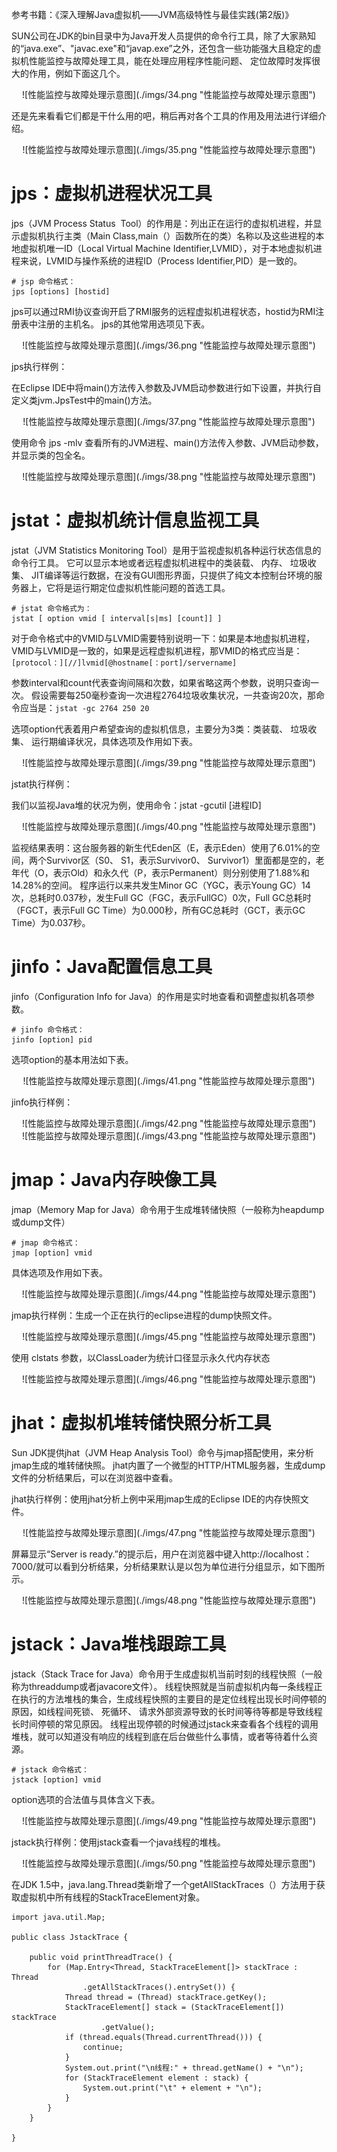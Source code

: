 参考书籍：《深入理解Java虚拟机——JVM高级特性与最佳实践(第2版)》

SUN公司在JDK的bin目录中为Java开发人员提供的命令行工具，除了大家熟知的“java.exe”、"javac.exe"和“javap.exe”之外，还包含一些功能强大且稳定的虚拟机性能监控与故障处理工具，能在处理应用程序性能问题、 定位故障时发挥很大的作用，例如下面这几个。

<div align=center>![性能监控与故障处理示意图](./imgs/34.png "性能监控与故障处理示意图")
<div align=left>


还是先来看看它们都是干什么用的吧，稍后再对各个工具的作用及用法进行详细介绍。 
<div align=center>![性能监控与故障处理示意图](./imgs/35.png "性能监控与故障处理示意图")
<div align=left>


# jps：虚拟机进程状况工具

jps（JVM Process Status  Tool）的作用是：列出正在运行的虚拟机进程，并显示虚拟机执行主类（Main Class,main（）函数所在的类）名称以及这些进程的本地虚拟机唯一ID（Local Virtual Machine Identifier,LVMID），对于本地虚拟机进程来说，LVMID与操作系统的进程ID（Process Identifier,PID）是一致的。

	# jsp 命令格式：
	jps [options] [hostid]

jps可以通过RMI协议查询开启了RMI服务的远程虚拟机进程状态，hostid为RMI注册表中注册的主机名。 jps的其他常用选项见下表。

<div align=center>![性能监控与故障处理示意图](./imgs/36.png "性能监控与故障处理示意图")
<div align=left>

jps执行样例：

在Eclipse IDE中将main()方法传入参数及JVM启动参数进行如下设置，并执行自定义类jvm.JpsTest中的main()方法。

<div align=center>![性能监控与故障处理示意图](./imgs/37.png "性能监控与故障处理示意图")
<div align=left>

使用命令 jps -mlv 查看所有的JVM进程、main()方法传入参数、JVM启动参数，并显示类的包全名。
<div align=center>![性能监控与故障处理示意图](./imgs/38.png "性能监控与故障处理示意图")
<div align=left>


# jstat：虚拟机统计信息监视工具

jstat（JVM Statistics Monitoring Tool）是用于监视虚拟机各种运行状态信息的命令行工具。 它可以显示本地或者远程虚拟机进程中的类装载、 内存、 垃圾收集、 JIT编译等运行数据，在没有GUI图形界面，只提供了纯文本控制台环境的服务器上，它将是运行期定位虚拟机性能问题的首选工具。

	# jstat 命令格式为：
	jstat [ option vmid [ interval[s|ms] [count]] ]

对于命令格式中的VMID与LVMID需要特别说明一下：如果是本地虚拟机进程，VMID与LVMID是一致的，如果是远程虚拟机进程，那VMID的格式应当是：`[protocol：][//]lvmid[@hostname[：port]/servername]`

参数interval和count代表查询间隔和次数，如果省略这两个参数，说明只查询一次。 假设需要每250毫秒查询一次进程2764垃圾收集状况，一共查询20次，那命令应当是：`jstat -gc 2764 250 20`

选项option代表着用户希望查询的虚拟机信息，主要分为3类：类装载、 垃圾收集、 运行期编译状况，具体选项及作用如下表。 
<div align=center>![性能监控与故障处理示意图](./imgs/39.png "性能监控与故障处理示意图")
<div align=left>

jstat执行样例：

我们以监视Java堆的状况为例，使用命令：jstat -gcutil [进程ID]
<div align=center>![性能监控与故障处理示意图](./imgs/40.png "性能监控与故障处理示意图")
<div align=left>


监视结果表明：这台服务器的新生代Eden区（E，表示Eden）使用了6.01%的空间，两个Survivor区（S0、 S1，表示Survivor0、 Survivor1）里面都是空的，老年代（O，表示Old）和永久代（P，表示Permanent）则分别使用了1.88%和14.28%的空间。 程序运行以来共发生Minor GC（YGC，表示Young GC）14次，总耗时0.037秒，发生Full GC（FGC，表示FullGC）0次，Full GC总耗时（FGCT，表示Full GC Time）为0.000秒，所有GC总耗时（GCT，表示GC Time）为0.037秒。



# jinfo：Java配置信息工具

jinfo（Configuration Info for Java）的作用是实时地查看和调整虚拟机各项参数。 

	# jinfo 命令格式：
	jinfo [option] pid

选项option的基本用法如下表。 
<div align=center>![性能监控与故障处理示意图](./imgs/41.png "性能监控与故障处理示意图")
<div align=left>

jinfo执行样例：
<div align=center>![性能监控与故障处理示意图](./imgs/42.png "性能监控与故障处理示意图")
<div align=center>![性能监控与故障处理示意图](./imgs/43.png "性能监控与故障处理示意图")
<div align=left>

# jmap：Java内存映像工具

jmap（Memory Map for Java）命令用于生成堆转储快照（一般称为heapdump或dump文件）

	# jmap 命令格式：
	jmap [option] vmid

具体选项及作用如下表。
<div align=center>![性能监控与故障处理示意图](./imgs/44.png "性能监控与故障处理示意图")
<div align=left>

jmap执行样例：生成一个正在执行的eclipse进程的dump快照文件。
<div align=center>![性能监控与故障处理示意图](./imgs/45.png "性能监控与故障处理示意图")
<div align=left>

使用 clstats 参数，以ClassLoader为统计口径显示永久代内存状态
<div align=center>![性能监控与故障处理示意图](./imgs/46.png "性能监控与故障处理示意图")
<div align=left>

# jhat：虚拟机堆转储快照分析工具

Sun JDK提供jhat（JVM Heap Analysis Tool）命令与jmap搭配使用，来分析jmap生成的堆转储快照。 jhat内置了一个微型的HTTP/HTML服务器，生成dump文件的分析结果后，可以在浏览器中查看。

jhat执行样例：使用jhat分析上例中采用jmap生成的Eclipse IDE的内存快照文件。 
<div align=center>![性能监控与故障处理示意图](./imgs/47.png "性能监控与故障处理示意图")
<div align=left>

屏幕显示“Server is ready.”的提示后，用户在浏览器中键入http://localhost：7000/就可以看到分析结果，分析结果默认是以包为单位进行分组显示，如下图所示。 
<div align=center>![性能监控与故障处理示意图](./imgs/48.png "性能监控与故障处理示意图")
<div align=left>

# jstack：Java堆栈跟踪工具

jstack（Stack Trace for Java）命令用于生成虚拟机当前时刻的线程快照（一般称为threaddump或者javacore文件）。 线程快照就是当前虚拟机内每一条线程正在执行的方法堆栈的集合，生成线程快照的主要目的是定位线程出现长时间停顿的原因，如线程间死锁、 死循环、 请求外部资源导致的长时间等待等都是导致线程长时间停顿的常见原因。 线程出现停顿的时候通过jstack来查看各个线程的调用堆栈，就可以知道没有响应的线程到底在后台做些什么事情，或者等待着什么资源。

	# jstack 命令格式：
	jstack [option] vmid

option选项的合法值与具体含义下表。 
<div align=center>![性能监控与故障处理示意图](./imgs/49.png "性能监控与故障处理示意图")
<div align=left>

jstack执行样例：使用jstack查看一个java线程的堆栈。
<div align=center>![性能监控与故障处理示意图](./imgs/50.png "性能监控与故障处理示意图")
<div align=left>

在JDK 1.5中，java.lang.Thread类新增了一个getAllStackTraces（）方法用于获取虚拟机中所有线程的StackTraceElement对象。

	import java.util.Map;
	 
	public class JstackTrace {
	 
		public void printThreadTrace() {
			for (Map.Entry<Thread, StackTraceElement[]> stackTrace : Thread
					.getAllStackTraces().entrySet()) {
				Thread thread = (Thread) stackTrace.getKey();
				StackTraceElement[] stack = (StackTraceElement[]) stackTrace
						.getValue();
				if (thread.equals(Thread.currentThread())) {
					continue;
				}
				System.out.print("\n线程:" + thread.getName() + "\n");
				for (StackTraceElement element : stack) {
					System.out.print("\t" + element + "\n");
				}
			}
		}
	 
	}
 